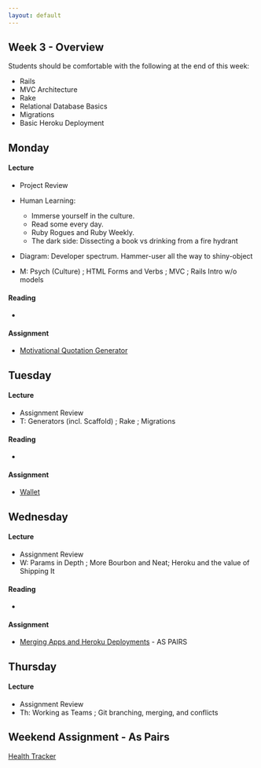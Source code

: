 ```yaml
---
layout: default
---
```


## Week 3 - Overview

Students should be comfortable with the following at the end of this week:

* Rails
* MVC Architecture
* Rake
* Relational Database Basics
* Migrations
* Basic Heroku Deployment

## Monday

#### Lecture

* Project Review
* Human Learning:
  * Immerse yourself in the culture.
  * Read some every day.
  * Ruby Rogues and Ruby Weekly.
  * The dark side: Dissecting a book vs drinking from a fire hydrant
* Diagram: Developer spectrum.  Hammer-user all the way to shiny-object

* M: Psych (Culture) ; HTML Forms and Verbs ; MVC ; Rails Intro w/o models

#### Reading

*

#### Assignment

* [Motivational Quotation Generator](https://github.com/masonfmatthews/rails_assignments/tree/master/assignments/motivational_quotations)

## Tuesday

#### Lecture

* Assignment Review
* T: Generators (incl. Scaffold) ; Rake ; Migrations

#### Reading

*

#### Assignment

* [Wallet](https://github.com/masonfmatthews/rails_assignments/tree/master/assignments/wallet)

## Wednesday

#### Lecture

* Assignment Review
* W: Params in Depth ; More Bourbon and Neat; Heroku and the value of Shipping It

#### Reading

*

#### Assignment

* [Merging Apps and Heroku Deployments](https://github.com/masonfmatthews/rails_assignments/tree/master/assignments/heroku_deployments) - AS PAIRS

## Thursday

#### Lecture

* Assignment Review
* Th: Working as Teams ; Git branching, merging, and conflicts

## Weekend Assignment - As Pairs

[Health Tracker](https://github.com/masonfmatthews/rails_assignments/tree/master/projects/health_tracker)
